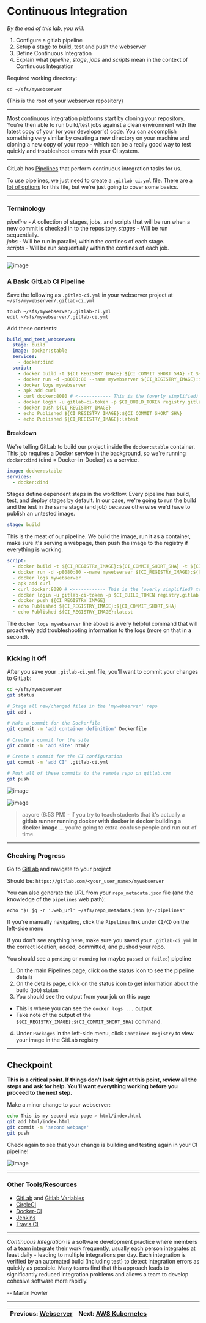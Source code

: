 # Continuous Integration

*By the end of this lab, you will:*
1. Configure a gitlab pipeline
1. Setup a stage to build, test and push the webserver
1. Define Continuous Integration
1. Explain what _pipeline_, _stage_, _jobs_ and _scripts_ mean in the context of Continuous Integration

Required working directory:

```shell
cd ~/sfs/mywebserver
```

(This is the root of your webserver repository)

---

Most continuous integration platforms start by cloning your repository.  You're then able to run build/test jobs against a clean environment with the latest copy of your (or your developer's) code.  You can accomplish something very similar by creating a new directory on your machine and cloning a new copy of your repo - which can be a really good way to test quickly and troubleshoot errors with your CI system.

---


GitLab has [Pipelines](https://docs.gitlab.com/ce/ci/pipelines.html) that perform continuous integration tasks for us.  

To use pipelines, we just need to create a `.gitlab-ci.yml` file.  There are [a lot of options](https://docs.gitlab.com/ce/ci/yaml/README.html) for this file, but we're just going to cover some basics.

---

### Terminology

*pipeline* - A collection of stages, jobs, and scripts that will be run when a new commit is checked in to the repository.
*stages* - Will be run sequentially.  
*jobs* - Will be run in parallel, within the confines of each stage.  
*scripts* - Will be run sequentially within the confines of each job.  

---

![image](gitlab_pipelines.png?)

### A Basic GitLab CI Pipeline

Save the following as `.gitlab-ci.yml` in your webserver project at `~/sfs/mywebserver/.gitlab-ci.yml`

```shell
touch ~/sfs/mywebserver/.gitlab-ci.yml
edit ~/sfs/mywebserver/.gitlab-ci.yml
```

Add these contents:

```yaml
build_and_test_webserver:
  stage: build
  image: docker:stable
  services:
    - docker:dind
  script:
    - docker build -t ${CI_REGISTRY_IMAGE}:${CI_COMMIT_SHORT_SHA} -t ${CI_REGISTRY_IMAGE}:latest .
    - docker run -d -p8080:80 --name mywebserver ${CI_REGISTRY_IMAGE}:${CI_COMMIT_SHORT_SHA}
    - docker logs mywebserver
    - apk add curl
    - curl docker:8080 # <------------ This is the (overly simplified) test!
    - docker login -u gitlab-ci-token -p $CI_BUILD_TOKEN registry.gitlab.com
    - docker push ${CI_REGISTRY_IMAGE}
    - echo Published ${CI_REGISTRY_IMAGE}:${CI_COMMIT_SHORT_SHA}
    - echo Published ${CI_REGISTRY_IMAGE}:latest
```

#### Breakdown

We're telling GitLab to build our project inside the `docker:stable` container.  This job requires a Docker service in the background, so we're running `docker:dind` (dind = Docker-in-Docker) as a service.

```yaml
image: docker:stable
services:
  - docker:dind
```

Stages define dependent steps in the workflow.  Every pipeline has build, test, and deploy stages by default.  In our case, we're going to run the build and the test in the same stage (and job) because otherwise we'd have to publish an untested image.

```yaml
stage: build
```

This is the meat of our pipeline.  We build the image, run it as a container, make sure it's serving a webpage, then push the image to the registry if everything is working.

```yaml
script:
  - docker build -t ${CI_REGISTRY_IMAGE}:${CI_COMMIT_SHORT_SHA} -t ${CI_REGISTRY_IMAGE}:latest .
  - docker run -d -p8080:80 --name mywebserver ${CI_REGISTRY_IMAGE}:${CI_COMMIT_SHORT_SHA}
  - docker logs mywebserver
  - apk add curl
  - curl docker:8080 # <------------ This is the (overly simplified) test!
  - docker login -u gitlab-ci-token -p $CI_BUILD_TOKEN registry.gitlab.com
  - docker push ${CI_REGISTRY_IMAGE}
  - echo Published ${CI_REGISTRY_IMAGE}:${CI_COMMIT_SHORT_SHA}
  - echo Published ${CI_REGISTRY_IMAGE}:latest
```

The `docker logs mywebserver` line above is a very helpful command that will proactively add troubleshooting information to the logs (more on that in a second).

---

### Kicking it Off

After you save your `.gitlab-ci.yml` file, you'll want to commit your changes to GitLab:

```bash
cd ~/sfs/mywebserver
git status

# Stage all new/changed files in the 'mywebserver' repo
git add .

# Make a commit for the Dockerfile
git commit -m 'add container definition' Dockerfile

# Create a commit for the site
git commit -m 'add site' html/

# Create a commit for the CI configuration
git commit -m 'add CI' .gitlab-ci.yml

# Push all of these commits to the remote repo on gitlab.com
git push
```
![image](gitlab-ci-1.png?)

![image](gitlab-ci-2.png?)

> aayore (6:53 PM) - if you try to teach students that it's actually a **gitlab runner running docker with docker in docker building a docker image** ... you're going to extra-confuse people and run out of time.

---

### Checking Progress

Go to [GitLab](https://gitlab.com) and navigate to your project

Should be: `https://gitlab.com/<your_user_name>/mywebserver`

You can also generate the URL from your `repo_metadata.json` file (and the knowledge of the `pipelines` web path):

```shell
echo "$( jq -r '.web_url' ~/sfs/repo_metadata.json )/-/pipelines"
```

If you're manually navigating, click the `Pipelines` link under `CI/CD` on the left-side menu

If you don't see anything here, make sure you saved your `.gitlab-ci.yml` in the correct location, added, committed, and pushed your repo.

You should see a `pending` or `running` (or maybe `passed` or `failed`) pipeline

1. On the main Pipelines page, click on the status icon to see the pipeline details
2. On the details page, click on the status icon to get information about the build (job) status
3. You should see the output from your job on this page
  - This is where you can see the `docker logs ...` output
  - Take note of the output of the `${CI_REGISTRY_IMAGE}:${CI_COMMIT_SHORT_SHA}` command.
4. Under `Packages` in the left-side menu, click `Container Registry` to view your image in the GitLab registry

---

## Checkpoint

**This is a critical point.  If things don't look right at this point, review all the steps and ask for help.  You'll want everything working before you proceed to the next step.**

Make a minor change to your webserver:

```bash
echo This is my second web page > html/index.html
git add html/index.html
git commit -m 'second webpage'
git push
```

Check again to see that your change is building and testing again in your CI pipeline!

![image](pipelines.png?)

---

### Other Tools/Resources

- [GitLab](https://docs.gitlab.com/ce/ci/yaml/README.html) and [Gitlab Variables](https://docs.gitlab.com/ee/ci/variables/)
- [CircleCI](https://circleci.com/docs/getting-started/)  
- [Docker-CI](http://docker-ci.org/documentation)  
- [Jenkins](https://jenkins.io/doc/)  
- [Travis CI](https://docs.travis-ci.com/user/getting-started/)  

---

_Continuous Integration_ is a software development practice where members of a team integrate their work frequently, usually each person integrates at least daily - leading to multiple integrations per day. Each integration is verified by an automated build (including test) to detect integration errors as quickly as possible. Many teams find that this approach leads to significantly reduced integration problems and allows a team to develop cohesive software more rapidly.

-- Martin Fowler

---

| Previous: [Webserver](/labs/03_webserver) | Next: [AWS Kubernetes](/labs/05_aws_kubernetes) |
|---:|:---|
